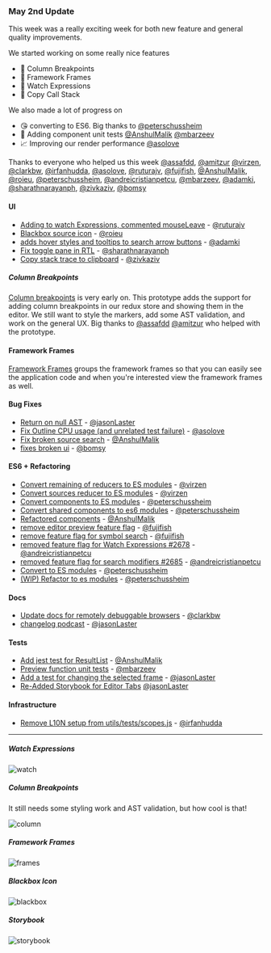### May 2nd Update

This week was a really exciting week for both new feature and general quality improvements.

We started working on some really nice features

* :bullettrain_front: Column Breakpoints
* :spaghetti: Framework Frames
* :speech_balloon: Watch Expressions
* :spaghetti: Copy Call Stack

We also made a lot of progress on

* :kissing_heart: converting to ES6. Big thanks to [@peterschussheim]
* 🤡 Adding component unit tests [@AnshulMalik] [@mbarzeev]
* :chart_with_upwards_trend: Improving our render performance [@asolove]

Thanks to everyone who helped us this week [@assafdd], [@amitzur] [@virzen], [@clarkbw], [@irfanhudda], [@asolove], [@ruturajv], [@fujifish], [@AnshulMalik], [@roieu], [@peterschussheim], [@andreicristianpetcu], [@mbarzeev], [@adamki], [@sharathnarayanph], [@zivkaziv], [@bomsy]

#### UI

* [Adding to watch Expressions, commented mouseLeave][pr-9] - [@ruturajv]
* [Blackbox source icon][pr-12] - [@roieu]
* [adds hover styles and tooltips to search arrow buttons][pr-20] - [@adamki]
* [Fix toggle pane in RTL][pr-24] - [@sharathnarayanph]
* [Copy stack trace to clipboard][pr-25] - [@zivkaziv]

##### Column Breakpoints

[Column breakpoints][pr-23] is very early on. This prototype adds the
support for adding column breakpoints in our redux store and showing them
in the editor. We still want to style the markers, add some AST validation,
and work on the general UX. Big thanks to [@assafdd] [@amitzur] who helped with
the prototype.

#### Framework Frames

[Framework Frames][pr-30] groups the framework frames so that you can easily
see the application code and when you're interested view the framework frames
as well.

#### Bug Fixes
* [Return on null AST][pr-5] - [@jasonLaster]
* [Fix Outline CPU usage (and unrelated test failure)][pr-8] - [@asolove]
* [Fix broken source search][pr-11] - [@AnshulMalik]
* [fixes broken ui][pr-26] - [@bomsy]

#### ES6 + Refactoring

* [Convert remaining of reducers to ES modules][pr-3] - [@virzen]
* [Convert sources reducer to ES modules][pr-7] - [@virzen]
* [Convert components to ES modules][pr-13] - [@peterschussheim]
* [Convert shared components to es6 modules][pr-16] - [@peterschussheim]
* [Refactored components][pr-19] - [@AnshulMalik]
* [remove editor preview feature flag][pr-10] - [@fujifish]
* [remove feature flag for symbol search][pr-14] - [@fujifish]
* [removed feature flag for Watch Expressions #2678][pr-17] - [@andreicristianpetcu]
* [removed feature flag for search modifiers #2685][pr-21] - [@andreicristianpetcu]
* [Convert to ES modules][pr-27] - [@peterschussheim]
* [(WIP) Refactor to es modules][pr-28] - [@peterschussheim]

#### Docs
* [Update docs for remotely debuggable browsers][pr-4] - [@clarkbw]
* [changelog podcast][pr-29] - [@jasonLaster]

#### Tests
* [Add jest test for ResultList][pr-15] - [@AnshulMalik]
* [Preview function unit tests][pr-18] - [@mbarzeev]
* [Add a test for changing the selected frame][pr-22] - [@jasonLaster]
* [Re-Added Storybook for Editor Tabs][pr-31] [@jasonLaster]

#### Infrastructure
* [Remove L10N setup from utils/tests/scopes.js][pr-6] - [@irfanhudda]

----

##### Watch Expressions

![watch]

##### Column Breakpoints

It still needs some styling work and AST validation, but how cool is that!

![column]

##### Framework Frames

![frames]


##### Blackbox Icon

![blackbox]

##### Storybook

![storybook]

[watch]:https://cloud.githubusercontent.com/assets/254562/25305897/a418302a-2751-11e7-83ba-83e0b6e13798.png
[blackbox]:https://cloud.githubusercontent.com/assets/4980440/25448489/4e01f4c8-2ac1-11e7-8ca9-704fb37e374a.png
[column]:https://cloud.githubusercontent.com/assets/254562/25475857/318c1bf8-2b06-11e7-9e10-96ed6549aa03.png
[frames]:https://camo.githubusercontent.com/00eeea03c674a65e9e55b11f9e6a15a8fbf1bef2/687474703a2f2f672e7265636f726469742e636f2f767662786457515130422e676966
[storybook]:https://camo.githubusercontent.com/742899a7255d7bfd0f02a860b1aaac78d54c6fbf/687474703a2f2f672e7265636f726469742e636f2f6b76435a50447135636b2e676966


[pr-0]:https://github.com/firefox-devtools/debugger.html/pull/2732
[pr-1]:https://github.com/firefox-devtools/debugger.html/pull/2737
[pr-2]:https://github.com/firefox-devtools/debugger.html/pull/2734
[pr-3]:https://github.com/firefox-devtools/debugger.html/pull/2739
[pr-4]:https://github.com/firefox-devtools/debugger.html/pull/2740
[pr-5]:https://github.com/firefox-devtools/debugger.html/pull/2725
[pr-6]:https://github.com/firefox-devtools/debugger.html/pull/2733
[pr-7]:https://github.com/firefox-devtools/debugger.html/pull/2736
[pr-8]:https://github.com/firefox-devtools/debugger.html/pull/2738
[pr-9]:https://github.com/firefox-devtools/debugger.html/pull/2713
[pr-10]:https://github.com/firefox-devtools/debugger.html/pull/2749
[pr-11]:https://github.com/firefox-devtools/debugger.html/pull/2748
[pr-12]:https://github.com/firefox-devtools/debugger.html/pull/2751
[pr-13]:https://github.com/firefox-devtools/debugger.html/pull/2754
[pr-14]:https://github.com/firefox-devtools/debugger.html/pull/2752
[pr-15]:https://github.com/firefox-devtools/debugger.html/pull/2750
[pr-16]:https://github.com/firefox-devtools/debugger.html/pull/2741
[pr-17]:https://github.com/firefox-devtools/debugger.html/pull/2762
[pr-18]:https://github.com/firefox-devtools/debugger.html/pull/2756
[pr-19]:https://github.com/firefox-devtools/debugger.html/pull/2755
[pr-20]:https://github.com/firefox-devtools/debugger.html/pull/2757
[pr-21]:https://github.com/firefox-devtools/debugger.html/pull/2761
[pr-22]:https://github.com/firefox-devtools/debugger.html/pull/2763
[pr-23]:https://github.com/firefox-devtools/debugger.html/pull/2760
[pr-24]:https://github.com/firefox-devtools/debugger.html/pull/2770
[pr-25]:https://github.com/firefox-devtools/debugger.html/pull/2759
[pr-26]:https://github.com/firefox-devtools/debugger.html/pull/2779
[pr-27]:https://github.com/firefox-devtools/debugger.html/pull/2777
[pr-28]:https://github.com/firefox-devtools/debugger.html/pull/2765
[pr-29]:https://github.com/firefox-devtools/debugger.html/pull/2768
[pr-30]:https://github.com/firefox-devtools/debugger.html/pull/2774
[pr-31]:https://github.com/firefox-devtools/debugger.html/pull/2776

[@assafdd]:https://github.com/assafdd
[@amitzur]:https://github.com//amitzur
[@jasonLaster]:http://github.com/jasonLaster
[@virzen]:http://github.com/virzen
[@clarkbw]:http://github.com/clarkbw
[@irfanhudda]:http://github.com/irfanhudda
[@asolove]:http://github.com/asolove
[@ruturajv]:http://github.com/ruturajv
[@fujifish]:http://github.com/fujifish
[@AnshulMalik]:http://github.com/AnshulMalik
[@roieu]:http://github.com/roieu
[@peterschussheim]:http://github.com/peterschussheim
[@andreicristianpetcu]:http://github.com/andreicristianpetcu
[@mbarzeev]:http://github.com/mbarzeev
[@adamki]:http://github.com/adamki
[@sharathnarayanph]:http://github.com/sharathnarayanph
[@zivkaziv]:http://github.com/zivkaziv
[@bomsy]:http://github.com/bomsy
